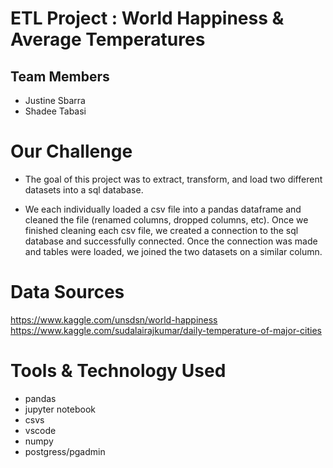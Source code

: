 # ETL Project : World Happiness & Average Temperatures 

## Team Members 
* Justine Sbarra
* Shadee Tabasi

# Our Challenge
* The goal of this project was to extract, transform, and load two different datasets into a sql database.

* We each individually loaded a csv file into a pandas dataframe and cleaned the file (renamed columns, dropped columns, etc).  Once we finished cleaning each csv file, we created a connection to the sql database and successfully connected.  Once the connection was made and tables were loaded, we joined the two datasets on a similar column.

# Data Sources

https://www.kaggle.com/unsdsn/world-happiness
https://www.kaggle.com/sudalairajkumar/daily-temperature-of-major-cities

# Tools & Technology Used
* pandas
* jupyter notebook
* csvs
* vscode
* numpy
* postgress/pgadmin
